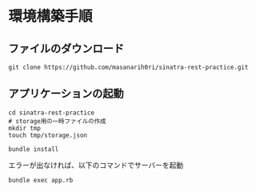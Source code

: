 # 環境構築手順

## ファイルのダウンロード

```
git clone https://github.com/masanarih0ri/sinatra-rest-practice.git
```

## アプリケーションの起動

```
cd sinatra-rest-practice
# storage用の一時ファイルの作成
mkdir tmp
touch tmp/storage.json
```

```
bundle install
```
エラーが出なければ、以下のコマンドでサーバーを起動

```
bundle exec app.rb
```


